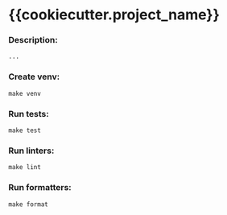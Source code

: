 # {{cookiecutter.project_name}}

### Description:
    ...

### Create venv:
    make venv

### Run tests:
    make test

### Run linters:
    make lint

### Run formatters:
    make format
